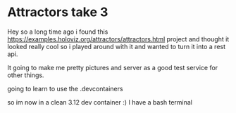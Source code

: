 # Attractors take 3


Hey so a long time ago i found this https://examples.holoviz.org/attractors/attractors.html project and thought it looked really cool so i played around with it and wanted to turn it into a rest api.

It going to make me pretty pictures and server as a good test service for other things.


going to learn to use the .devcontainers

so im now in a clean 3.12 dev container :) I have a bash terminal

